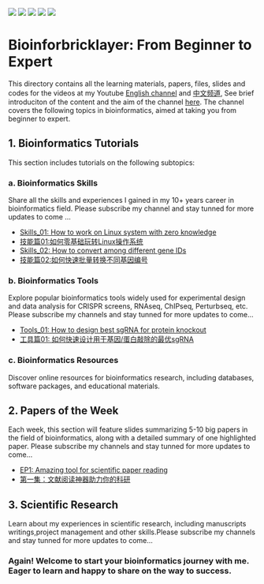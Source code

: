 ![](https://img.shields.io/badge/Bioinformatics-Skills/Tools/Resources-orange.svg)
![](https://img.shields.io/badge/PaperOftheWeek-research.svg)
[![](https://img.shields.io/badge/youtube-bioinforbricklayer-red.svg)](https://www.youtube.com/channel/UC9GCtpQdyJW2_Es8psxHGMw)
[![](https://img.shields.io/badge/油管-生信进阶之路-green.svg)](https://www.youtube.com/channel/UCrOINtaeDHkSz34DANQej5g)
[![](https://img.shields.io/badge/Bilibili-bioinforbricker-blue.svg)](https://space.bilibili.com/1605459521?spm_id_from=333.788.0.0)

# Bioinforbricklayer: From Beginner to Expert

This directory contains all the learning materials, papers, files, slides and codes for the videos at my Youtube [English channel](https://www.youtube.com/channel/UC9GCtpQdyJW2_Es8psxHGMw) and [中文频道](https://www.youtube.com/channel/UCrOINtaeDHkSz34DANQej5g), See brief introduciton of the content and the aim of the channel [here](https://www.youtube.com/watch?v=7ON50rHM82U&t=2s). The channel covers the following topics in bioinformatics, aimed at taking you from beginner to expert. 

## 1. Bioinformatics Tutorials

This section includes tutorials on the following subtopics:

### a. Bioinformatics Skills

Share all the skills and experiences I gained in my 10+ years career in bioinformatics field. Please subscribe my channel and stay tunned for more updates to come ...

- [Skills_01: How to work on Linux system with zero knowledge](https://www.youtube.com/watch?v=ACPOOBUpUB8&t=45s)
- [技能篇01:如何零基础玩转Linux操作系统](https://www.youtube.com/watch?v=iWjDQ0cIgkU&t=24s)
- [Skills_02: How to convert among different gene IDs](https://www.youtube.com/watch?v=Oy4Tu6Nn4vk&t=68s)
- [技能篇02:如何快速批量转换不同基因编号](https://www.youtube.com/watch?v=DDaNRC0rZ98)

### b. Bioinformatics Tools

Explore popular bioinformatics tools widely used for experimental design and data analysis for CRISPR screens, RNAseq, ChIPseq, Perturbseq, etc. Please subscribe my channels and stay tunned for more updates to come...

- [Tools_01: How to design best sgRNA for protein knockout](https://www.youtube.com/watch?v=i9LJ2pMBLio)
- [工具篇01: 如何快速设计用于基因/蛋白敲除的最优sgRNA](https://www.youtube.com/watch?v=5tXF8ytBDfI&t=4s)

### c. Bioinformatics Resources

Discover online resources for bioinformatics research, including databases, software packages, and educational materials.

## 2. Papers of the Week

Each week, this section will feature slides summarizing 5-10 big papers in the field of bioinformatics, along with a detailed summary of one highlighted paper. Please subscribe my channels and stay tunned for more updates to come...

- [EP1: Amazing tool for scientific paper reading](https://www.youtube.com/watch?v=8BUPjkTgFd4&t=228s)
- [第一集：文献阅读神器助力你的科研](https://www.youtube.com/watch?v=i8l8Np3qsJ4&t=7s)

## 3. Scientific Research

Learn about my experiences in scientific research, including manuscripts writings,project management and other skills.Please subscribe my channels and stay tunned for more updates to come...

### Again! Welcome to start your bioinformatics journey with me. Eager to learn and happy to share on the way to success.

